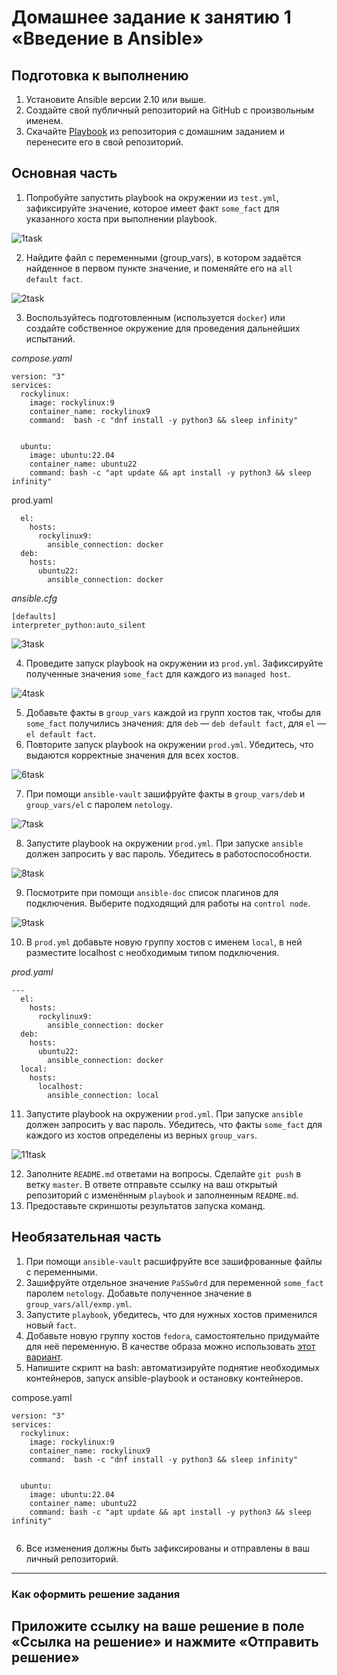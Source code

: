 # Домашнее задание к занятию 1 «Введение в Ansible»

## Подготовка к выполнению

1. Установите Ansible версии 2.10 или выше.
2. Создайте свой публичный репозиторий на GitHub с произвольным именем.
3. Скачайте [Playbook](https://github.com/netology-code/08-ansible-01-base_02.25/blob/main/playbook) из репозитория с домашним заданием и перенесите его в свой репозиторий.

## Основная часть

1. Попробуйте запустить playbook на окружении из `test.yml`, зафиксируйте значение, которое имеет факт `some_fact` для указанного хоста при выполнении playbook.

![1task](https://github.com/user-attachments/assets/1d998d9b-aad1-49b5-9b21-1c2a889db279)


2. Найдите файл с переменными (group_vars), в котором задаётся найденное в первом пункте значение, и поменяйте его на `all default fact`.

![2task](https://github.com/user-attachments/assets/09346fd9-c71f-4033-898e-dce7d9a60348)


3. Воспользуйтесь подготовленным (используется `docker`) или создайте собственное окружение для проведения дальнейших испытаний.

*compose.yaml*
```
version: "3"
services:
  rockylinux:
    image: rockylinux:9
    container_name: rockylinux9
    command:  bash -c "dnf install -y python3 && sleep infinity"


  ubuntu:
    image: ubuntu:22.04
    container_name: ubuntu22
    command: bash -c "apt update && apt install -y python3 && sleep infinity"
```

prod.yaml
```
  el:
    hosts:
      rockylinux9:
        ansible_connection: docker
  deb:
    hosts:
      ubuntu22:
        ansible_connection: docker
```

*ansible.cfg*
```
[defaults]
interpreter_python:auto_silent
```

![3task](https://github.com/user-attachments/assets/c16585aa-f6f4-435c-9a54-79243b9a9d1c)



4. Проведите запуск playbook на окружении из `prod.yml`. Зафиксируйте полученные значения `some_fact` для каждого из `managed host`.

![4task](https://github.com/user-attachments/assets/e412191d-3442-4f80-9495-6f47e59bdd3f)


5. Добавьте факты в `group_vars` каждой из групп хостов так, чтобы для `some_fact` получились значения: для `deb` — `deb default fact`, для `el` — `el default fact`.
6.  Повторите запуск playbook на окружении `prod.yml`. Убедитесь, что выдаются корректные значения для всех хостов.

![6task](https://github.com/user-attachments/assets/1cfa822b-6109-4d73-a4df-db0d88c1ad0d)


7. При помощи `ansible-vault` зашифруйте факты в `group_vars/deb` и `group_vars/el` с паролем `netology`.

![7task](https://github.com/user-attachments/assets/cc7e6cd0-de8f-4fb9-8ba7-b0115f2b5ff3)

8. Запустите playbook на окружении `prod.yml`. При запуске `ansible` должен запросить у вас пароль. Убедитесь в работоспособности.

![8task](https://github.com/user-attachments/assets/5b9dafaf-d206-4f27-ad20-c29fb327174f)

9. Посмотрите при помощи `ansible-doc` список плагинов для подключения. Выберите подходящий для работы на `control node`.

![9task](https://github.com/user-attachments/assets/89dae807-c4d4-4c10-8639-07dff32fc181)

10. В `prod.yml` добавьте новую группу хостов с именем  `local`, в ней разместите localhost с необходимым типом подключения.

*prod.yaml*
```
---
  el:
    hosts:
      rockylinux9:
        ansible_connection: docker
  deb:
    hosts:
      ubuntu22:
        ansible_connection: docker
  local:
    hosts:
      localhost:
        ansible_connection: local
```

11. Запустите playbook на окружении `prod.yml`. При запуске `ansible` должен запросить у вас пароль. Убедитесь, что факты `some_fact` для каждого из хостов определены из верных `group_vars`.

![11task](https://github.com/user-attachments/assets/9abda9f8-0d3b-4764-b16e-39dc21c95e6d)

12. Заполните `README.md` ответами на вопросы. Сделайте `git push` в ветку `master`. В ответе отправьте ссылку на ваш открытый репозиторий с изменённым `playbook` и заполненным `README.md`.
13. Предоставьте скриншоты результатов запуска команд.

## Необязательная часть

1. При помощи `ansible-vault` расшифруйте все зашифрованные файлы с переменными.
2. Зашифруйте отдельное значение `PaSSw0rd` для переменной `some_fact` паролем `netology`. Добавьте полученное значение в `group_vars/all/exmp.yml`.
3. Запустите `playbook`, убедитесь, что для нужных хостов применился новый `fact`.
4. Добавьте новую группу хостов `fedora`, самостоятельно придумайте для неё переменную. В качестве образа можно использовать [этот вариант](https://hub.docker.com/r/pycontribs/fedora).
5. Напишите скрипт на bash: автоматизируйте поднятие необходимых контейнеров, запуск ansible-playbook и остановку контейнеров.

compose.yaml
```
version: "3"
services:
  rockylinux:
    image: rockylinux:9
    container_name: rockylinux9
    command:  bash -c "dnf install -y python3 && sleep infinity"


  ubuntu:
    image: ubuntu:22.04
    container_name: ubuntu22
    command: bash -c "apt update && apt install -y python3 && sleep infinity"


```

6. Все изменения должны быть зафиксированы и отправлены в ваш личный репозиторий.

---

### Как оформить решение задания

Приложите ссылку на ваше решение в поле «Ссылка на решение» и нажмите «Отправить решение»
---

